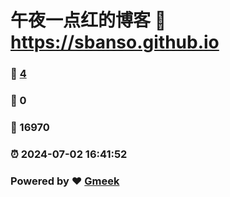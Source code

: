 # 午夜一点红的博客 :link: https://sbanso.github.io 
### :page_facing_up: [4](https://sbanso.github.io/tag.html) 
### :speech_balloon: 0 
### :hibiscus: 16970 
### :alarm_clock: 2024-07-02 16:41:52 
### Powered by :heart: [Gmeek](https://github.com/Meekdai/Gmeek)
